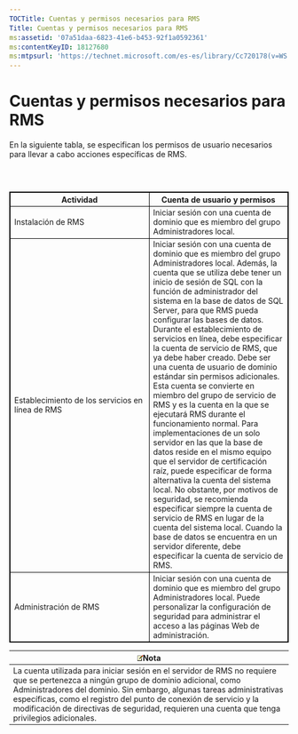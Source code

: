 ```yaml
---
TOCTitle: Cuentas y permisos necesarios para RMS
Title: Cuentas y permisos necesarios para RMS
ms:assetid: '07a51daa-6823-41e6-b453-92f1a0592361'
ms:contentKeyID: 18127680
ms:mtpsurl: 'https://technet.microsoft.com/es-es/library/Cc720178(v=WS.10)'
---
```


Cuentas y permisos necesarios para RMS
======================================

En la siguiente tabla, se especifican los permisos de usuario necesarios para llevar a cabo acciones específicas de RMS.

###  

 
<table style="border:1px solid black;">
<colgroup>
<col width="50%" />
<col width="50%" />
</colgroup>
<thead>
<tr class="header">
<th style="border:1px solid black;" >Actividad</th>
<th style="border:1px solid black;" >Cuenta de usuario y permisos</th>
</tr>
</thead>
<tbody>
<tr class="odd">
<td style="border:1px solid black;">Instalación de RMS</td>
<td style="border:1px solid black;">Iniciar sesión con una cuenta de dominio que es miembro del grupo Administradores local.</td>
</tr>
<tr class="even">
<td style="border:1px solid black;">Establecimiento de los servicios en línea de RMS</td>
<td style="border:1px solid black;">Iniciar sesión con una cuenta de dominio que es miembro del grupo Administradores local. Además, la cuenta que se utiliza debe tener un inicio de sesión de SQL con la función de administrador del sistema en la base de datos de SQL Server, para que RMS pueda configurar las bases de datos.
Durante el establecimiento de servicios en línea, debe especificar la cuenta de servicio de RMS, que ya debe haber creado. Debe ser una cuenta de usuario de dominio estándar sin permisos adicionales. Esta cuenta se convierte en miembro del grupo de servicio de RMS y es la cuenta en la que se ejecutará RMS durante el funcionamiento normal.
Para implementaciones de un solo servidor en las que la base de datos reside en el mismo equipo que el servidor de certificación raíz, puede especificar de forma alternativa la cuenta del sistema local. No obstante, por motivos de seguridad, se recomienda especificar siempre la cuenta de servicio de RMS en lugar de la cuenta del sistema local. Cuando la base de datos se encuentra en un servidor diferente, debe especificar la cuenta de servicio de RMS.</td>
</tr>
<tr class="odd">
<td style="border:1px solid black;">Administración de RMS</td>
<td style="border:1px solid black;">Iniciar sesión con una cuenta de dominio que es miembro del grupo Administradores local. Puede personalizar la configuración de seguridad para administrar el acceso a las páginas Web de administración.</td>
</tr>
</tbody>
</table>
  
| ![](images/Cc720178.note(WS.10).gif)Nota                                                                                                                                                                                                                                                                                                                |  
|--------------------------------------------------------------------------------------------------------------------------------------------------------------------------------------------------------------------------------------------------------------------------------------------------------------------------------------------------------------------------------------|  
| La cuenta utilizada para iniciar sesión en el servidor de RMS no requiere que se pertenezca a ningún grupo de dominio adicional, como Administradores del dominio. Sin embargo, algunas tareas administrativas específicas, como el registro del punto de conexión de servicio y la modificación de directivas de seguridad, requieren una cuenta que tenga privilegios adicionales. |
